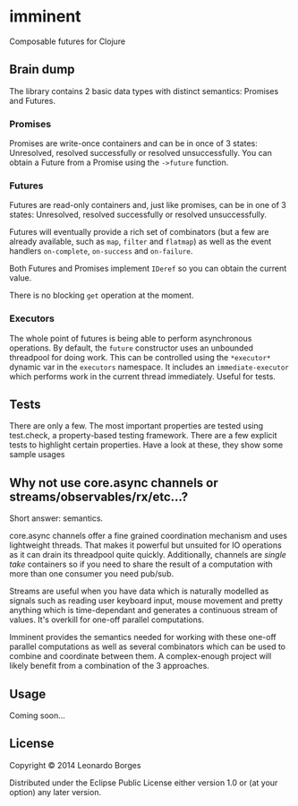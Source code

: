 # imminent

Composable futures for Clojure

## Brain dump

The library contains 2 basic data types with distinct semantics: Promises and Futures. 

### Promises

Promises are write-once containers and can be in once of 3 states: Unresolved, resolved successfully or resolved unsuccessfully. You can obtain a Future from a Promise using the `->future` function.

### Futures

Futures are read-only containers and, just like promises, can be in one of 3 states: Unresolved, resolved successfully or resolved unsuccessfully.

Futures will eventually provide a rich set of combinators (but a few are already available, such as `map`, `filter` and `flatmap`) as well as the event handlers `on-complete`, `on-success` and `on-failure`.

Both Futures and Promises implement `IDeref` so you can obtain the current value.

There is no blocking `get` operation at the moment.

### Executors

The whole point of futures is being able to perform asynchronous operations. By default, the `future` constructor uses an unbounded threadpool for doing work. This can be controlled using the `*executor*` dynamic var in the `executors` namespace. It includes an `immediate-executor` which performs work in the current thread immediately. Useful for tests. 

## Tests

There are only a few. The most important properties are tested using test.check, a property-based testing framework. There are a few explicit tests to highlight certain properties. Have a look at these, they show some sample usages

## Why not use core.async channels or streams/observables/rx/etc...?

Short answer: semantics.

core.async channels offer a fine grained coordination mechanism and uses lightweight threads. That makes it powerful but unsuited for IO operations as it can drain its threadpool quite quickly. Additionally, channels are *single take* containers so if you need to share the result of a computation with more than one consumer you need pub/sub.

Streams are useful when you have data which is naturally modelled as signals such as reading user keyboard input, mouse movement and pretty anything which is time-dependant and generates a continuous stream of values. It's overkill for one-off parallel computations.

Imminent provides the semantics needed for working with these one-off parallel computations as well as several combinators which can be used to combine and coordinate between them. A complex-enough project will likely benefit from a combination of the 3 approaches.


## Usage

Coming soon...

## License

Copyright © 2014 Leonardo Borges

Distributed under the Eclipse Public License either version 1.0 or (at
your option) any later version.
